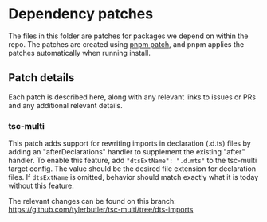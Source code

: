 # Dependency patches

The files in this folder are patches for packages we depend on within the repo. The patches are created using
[pnpm patch](https://pnpm.io/cli/patch), and pnpm applies the patches automatically when running install.

## Patch details

Each patch is described here, along with any relevant links to issues or PRs and any additional relevant details.

### tsc-multi

This patch adds support for rewriting imports in declaration (.d.ts) files by adding an "afterDeclarations" handler to
supplement the existing "after" handler. To enable this feature, add `"dtsExtName": ".d.mts"` to the tsc-multi target
config. The value should be the desired file extension for declaration files. If `dtsExtName` is omitted, behavior
should match exactly what it is today without this feature.

The relevant changes can be found on this branch: <https://github.com/tylerbutler/tsc-multi/tree/dts-imports>
